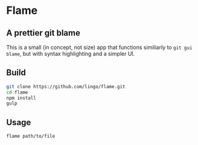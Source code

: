 # Flame
## A prettier git blame

This is a small (in concept, not size) app that functions similiarly to `git gui blame`, but with syntax highlighting
and a simpler UI.

## Build

```bash
git clone https://github.com/lingo/flame.git
cd flame
npm install
gulp
```

## Usage

`flame path/to/file`

